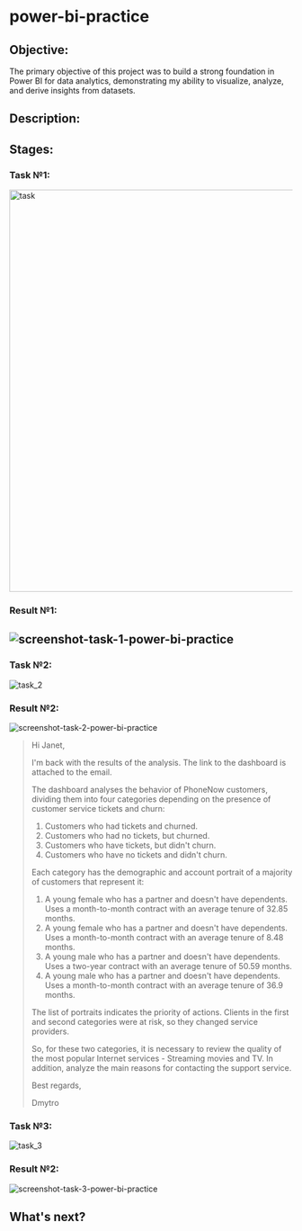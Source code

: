 # power-bi-practice

## Objective:
The primary objective of this project was to build a strong foundation in Power BI for data analytics, demonstrating my ability to visualize, analyze, and derive insights from datasets.

## Description:

## Stages:
### Task №1:
<img width="715" alt="task" src="https://github.com/user-attachments/assets/334d82cc-ed70-4ea3-b61e-601a69889447"/>

### Result №1:
![screenshot-task-1-power-bi-practice](https://github.com/user-attachments/assets/92aaf657-a17b-46d7-a184-9c28a830ad05)
---
### Task №2:
![task_2](https://github.com/user-attachments/assets/66aa7c24-386d-47d3-b751-064363f2c23d)

### Result №2:
![screenshot-task-2-power-bi-practice](https://github.com/user-attachments/assets/f816e263-e967-41e6-bd78-f9c7ca6ec498)
> Hi Janet,
>
> I'm back with the results of the analysis. The link to the dashboard is attached to the email.
>
> The dashboard analyses the behavior of PhoneNow customers, dividing them into four categories depending on the presence of customer service tickets and churn:
> 1. Customers who had tickets and churned.
> 2. Customers who had no tickets, but churned.
> 3. Customers who have tickets, but didn't churn.
> 4. Customers who have no tickets and didn't churn.
> 
> Each category has the demographic and account portrait of a majority of customers that represent it:
>
> 1. A young female who has a partner and doesn't have dependents. Uses a month-to-month contract with an average tenure of 32.85 months.
> 2. A young female who has a partner and doesn't have dependents. Uses a month-to-month contract with an average tenure of 8.48 months.
> 3. A young male who has a partner and doesn't have dependents. Uses a two-year contract with an average tenure of 50.59 months.
> 4. A young male who has a partner and doesn't have dependents. Uses a month-to-month contract with an average tenure of 36.9 months.
>   
> The list of portraits indicates the priority of actions. Clients in the first and second categories were at risk, so they changed service providers.
>
> So, for these two categories, it is necessary to review the quality of the most popular Internet services - Streaming movies and TV. In addition, analyze the main reasons for contacting the support service.
>
> Best regards,
>
> Dmytro

### Task №3:
![task_3](https://github.com/user-attachments/assets/8d94c284-3d31-4dbf-a9d1-7fca1362c9f2)

### Result №2:
![screenshot-task-3-power-bi-practice](https://github.com/user-attachments/assets/7ac66296-c981-44c1-8d43-c59fdcdff07f)

## What's next?
